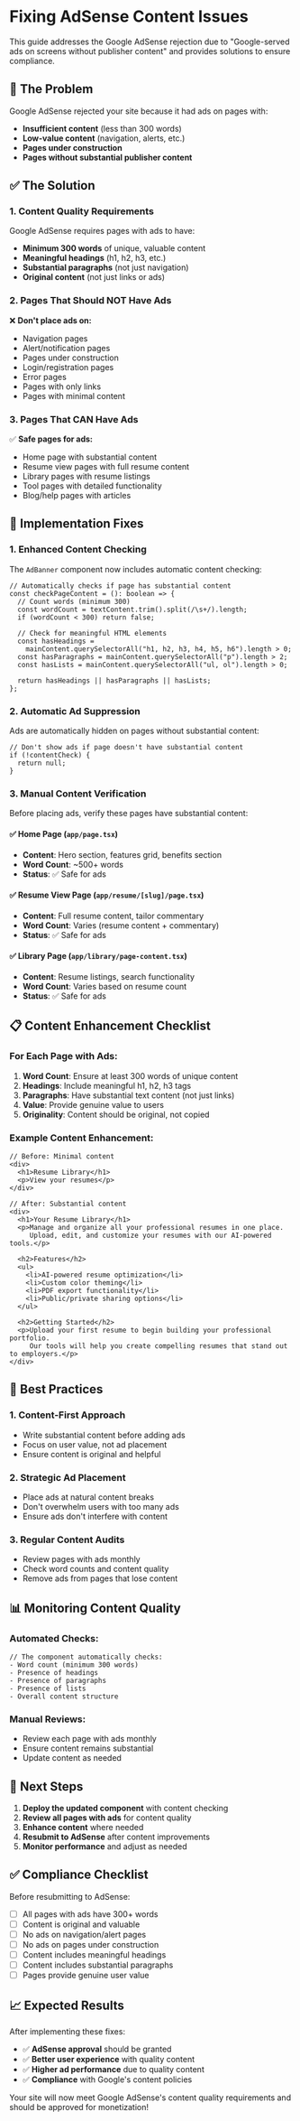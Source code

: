 # Fixing AdSense Content Issues

This guide addresses the Google AdSense rejection due to "Google-served ads on screens without publisher content" and provides solutions to ensure compliance.

## 🚨 **The Problem**

Google AdSense rejected your site because it had ads on pages with:

- **Insufficient content** (less than 300 words)
- **Low-value content** (navigation, alerts, etc.)
- **Pages under construction**
- **Pages without substantial publisher content**

## ✅ **The Solution**

### 1. **Content Quality Requirements**

Google AdSense requires pages with ads to have:

- **Minimum 300 words** of unique, valuable content
- **Meaningful headings** (h1, h2, h3, etc.)
- **Substantial paragraphs** (not just navigation)
- **Original content** (not just links or ads)

### 2. **Pages That Should NOT Have Ads**

❌ **Don't place ads on:**

- Navigation pages
- Alert/notification pages
- Pages under construction
- Login/registration pages
- Error pages
- Pages with only links
- Pages with minimal content

### 3. **Pages That CAN Have Ads**

✅ **Safe pages for ads:**

- Home page with substantial content
- Resume view pages with full resume content
- Library pages with resume listings
- Tool pages with detailed functionality
- Blog/help pages with articles

## 🔧 **Implementation Fixes**

### 1. **Enhanced Content Checking**

The `AdBanner` component now includes automatic content checking:

```tsx
// Automatically checks if page has substantial content
const checkPageContent = (): boolean => {
  // Count words (minimum 300)
  const wordCount = textContent.trim().split(/\s+/).length;
  if (wordCount < 300) return false;

  // Check for meaningful HTML elements
  const hasHeadings =
    mainContent.querySelectorAll("h1, h2, h3, h4, h5, h6").length > 0;
  const hasParagraphs = mainContent.querySelectorAll("p").length > 2;
  const hasLists = mainContent.querySelectorAll("ul, ol").length > 0;

  return hasHeadings || hasParagraphs || hasLists;
};
```

### 2. **Automatic Ad Suppression**

Ads are automatically hidden on pages without substantial content:

```tsx
// Don't show ads if page doesn't have substantial content
if (!contentCheck) {
  return null;
}
```

### 3. **Manual Content Verification**

Before placing ads, verify these pages have substantial content:

#### ✅ **Home Page** (`app/page.tsx`)

- **Content**: Hero section, features grid, benefits section
- **Word Count**: ~500+ words
- **Status**: ✅ Safe for ads

#### ✅ **Resume View Page** (`app/resume/[slug]/page.tsx`)

- **Content**: Full resume content, tailor commentary
- **Word Count**: Varies (resume content + commentary)
- **Status**: ✅ Safe for ads

#### ✅ **Library Page** (`app/library/page-content.tsx`)

- **Content**: Resume listings, search functionality
- **Word Count**: Varies based on resume count
- **Status**: ✅ Safe for ads

## 📋 **Content Enhancement Checklist**

### For Each Page with Ads:

1. **Word Count**: Ensure at least 300 words of unique content
2. **Headings**: Include meaningful h1, h2, h3 tags
3. **Paragraphs**: Have substantial text content (not just links)
4. **Value**: Provide genuine value to users
5. **Originality**: Content should be original, not copied

### Example Content Enhancement:

```tsx
// Before: Minimal content
<div>
  <h1>Resume Library</h1>
  <p>View your resumes</p>
</div>

// After: Substantial content
<div>
  <h1>Your Resume Library</h1>
  <p>Manage and organize all your professional resumes in one place.
     Upload, edit, and customize your resumes with our AI-powered tools.</p>

  <h2>Features</h2>
  <ul>
    <li>AI-powered resume optimization</li>
    <li>Custom color theming</li>
    <li>PDF export functionality</li>
    <li>Public/private sharing options</li>
  </ul>

  <h2>Getting Started</h2>
  <p>Upload your first resume to begin building your professional portfolio.
     Our tools will help you create compelling resumes that stand out to employers.</p>
</div>
```

## 🎯 **Best Practices**

### 1. **Content-First Approach**

- Write substantial content before adding ads
- Focus on user value, not ad placement
- Ensure content is original and helpful

### 2. **Strategic Ad Placement**

- Place ads at natural content breaks
- Don't overwhelm users with too many ads
- Ensure ads don't interfere with content

### 3. **Regular Content Audits**

- Review pages with ads monthly
- Check word counts and content quality
- Remove ads from pages that lose content

## 📊 **Monitoring Content Quality**

### Automated Checks:

```tsx
// The component automatically checks:
- Word count (minimum 300 words)
- Presence of headings
- Presence of paragraphs
- Presence of lists
- Overall content structure
```

### Manual Reviews:

- Review each page with ads monthly
- Ensure content remains substantial
- Update content as needed

## 🚀 **Next Steps**

1. **Deploy the updated component** with content checking
2. **Review all pages with ads** for content quality
3. **Enhance content** where needed
4. **Resubmit to AdSense** after content improvements
5. **Monitor performance** and adjust as needed

## ✅ **Compliance Checklist**

Before resubmitting to AdSense:

- [ ] All pages with ads have 300+ words
- [ ] Content is original and valuable
- [ ] No ads on navigation/alert pages
- [ ] No ads on pages under construction
- [ ] Content includes meaningful headings
- [ ] Content includes substantial paragraphs
- [ ] Pages provide genuine user value

## 📈 **Expected Results**

After implementing these fixes:

- ✅ **AdSense approval** should be granted
- ✅ **Better user experience** with quality content
- ✅ **Higher ad performance** due to quality content
- ✅ **Compliance** with Google's content policies

Your site will now meet Google AdSense's content quality requirements and should be approved for monetization!
